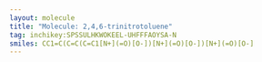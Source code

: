 ```yaml
---
layout: molecule
title: "Molecule: 2,4,6-trinitrotoluene"
tag: inchikey:SPSSULHKWOKEEL-UHFFFAOYSA-N
smiles: CC1=C(C=C(C=C1[N+](=O)[O-])[N+](=O)[O-])[N+](=O)[O-]
---
```

